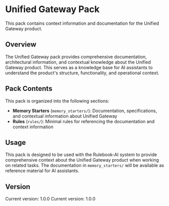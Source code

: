 # Unified Gateway Pack

This pack contains context information and documentation for the Unified Gateway product.

## Overview

The Unified Gateway pack provides comprehensive documentation, architectural information, and contextual knowledge about the Unified Gateway product. This serves as a knowledge base for AI assistants to understand the product's structure, functionality, and operational context.

## Pack Contents

This pack is organized into the following sections:

- **Memory Starters** (`memory_starters/`): Documentation, specifications, and contextual information about Unified Gateway
- **Rules** (`rules/`): Minimal rules for referencing the documentation and context information

## Usage

This pack is designed to be used with the Rulebook-AI system to provide comprehensive context about the Unified Gateway product when working on related tasks. The documentation in `memory_starters/` will be available as reference material for AI assistants.

## Version

Current version: 1.0.0
Current version: 1.0.0
